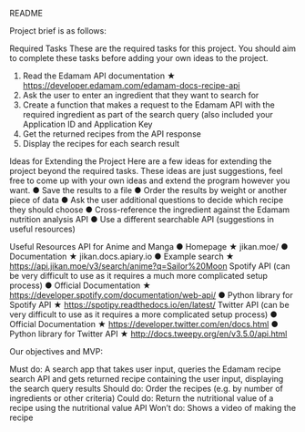 README

Project brief is as follows:

Required Tasks
These are the required tasks for this project. You should aim to complete these tasks before
adding your own ideas to the project.
1. Read the Edamam API documentation ★
https://developer.edamam.com/edamam-docs-recipe-api
2. Ask the user to enter an ingredient that they want to search for
3. Create a function that makes a request to the Edamam API with the required ingredient as
part of the search query (also included your Application ID and Application Key
4. Get the returned recipes from the API response
5. Display the recipes for each search result

Ideas for Extending the Project
Here are a few ideas for extending the project beyond the required tasks. These ideas are just
suggestions, feel free to come up with your own ideas and extend the program however you want.
● Save the results to a file
● Order the results by weight or another piece of data
● Ask the user additional questions to decide which recipe they should choose
● Cross-reference the ingredient against the Edamam nutrition analysis API
● Use a different searchable API (suggestions in useful resources)

Useful Resources
API for Anime and Manga
● Homepage ★ jikan.moe/
● Documentation ★ jikan.docs.apiary.io
● Example search ★ https://api.jikan.moe/v3/search/anime?q=Sailor%20Moon
Spotify API (can be very difficult to use as it requires a much more complicated setup process)
● Official Documentation ★ https://developer.spotify.com/documentation/web-api/
● Python library for Spotify API ★ https://spotipy.readthedocs.io/en/latest/
Twitter API (can be very difficult to use as it requires a more complicated setup process)
● Official Documentation ★ https://developer.twitter.com/en/docs.html
● Python library for Twitter API ★ http://docs.tweepy.org/en/v3.5.0/api.html


Our objectives and MVP:

Must do: A search app that takes user input, queries the Edamam recipe search API and gets returned recipe containing the user input, displaying the search query results
Should do: Order the recipes (e.g. by number of ingredients or other criteria)
Could do: Return the nutritional value of a recipe using the nutritional value API
Won’t do: Shows a video of making the recipe
